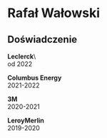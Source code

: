 # Rafał Wałowski

## Doświadczenie
 **Leclerck**\  
od 2022

**Columbus Energy**\
2021-2022

**3M**\
2020-2021

**LeroyMerlin**\
2019-2020
